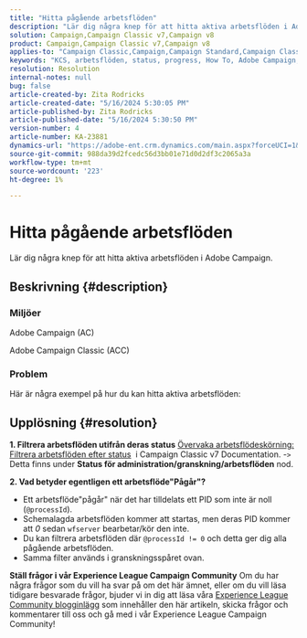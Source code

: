 ```yaml
---
title: "Hitta pågående arbetsflöden"
description: "Lär dig några knep för att hitta aktiva arbetsflöden i Adobe Campaign."
solution: Campaign,Campaign Classic v7,Campaign v8
product: Campaign,Campaign Classic v7,Campaign v8
applies-to: "Campaign Classic,Campaign,Campaign Standard,Campaign Classic v7,Campaign v8"
keywords: "KCS, arbetsflöden, status, progress, How To, Adobe Campaign, AC, ACC, Adobe Campaign Classic"
resolution: Resolution
internal-notes: null
bug: false
article-created-by: Zita Rodricks
article-created-date: "5/16/2024 5:30:05 PM"
article-published-by: Zita Rodricks
article-published-date: "5/16/2024 5:30:50 PM"
version-number: 4
article-number: KA-23881
dynamics-url: "https://adobe-ent.crm.dynamics.com/main.aspx?forceUCI=1&pagetype=entityrecord&etn=knowledgearticle&id=d19836ed-a913-ef11-9f89-6045bd0298d4"
source-git-commit: 988da39d2fcedc56d3bb01e71d0d2df3c2065a3a
workflow-type: tm+mt
source-wordcount: '223'
ht-degree: 1%

---
```


# Hitta pågående arbetsflöden


Lär dig några knep för att hitta aktiva arbetsflöden i Adobe Campaign.

## Beskrivning {#description}


### Miljöer

Adobe Campaign (AC)

Adobe Campaign Classic (ACC)

### Problem

Här är några exempel på hur du kan hitta aktiva arbetsflöden:


## Upplösning {#resolution}


<b>1. Filtrera arbetsflöden utifrån deras status</b>
[Övervaka arbetsflödeskörning: Filtrera arbetsflöden efter status](https://experienceleague.adobe.com/docs/campaign-classic/using/automating-with-workflows/monitoring-workflows/monitoring-workflow-execution.html?lang=en#filtering-workflows-status)  i Campaign Classic v7 Documentation.
-`>`  Detta finns under <b>Status för administration/granskning/arbetsflöden</b> nod.

<b>2. Vad betyder egentligen ett arbetsflöde&quot;Pågår&quot;?</b>
- Ett arbetsflöde&quot;pågår&quot; när det har tilldelats ett PID som inte är noll (`@processId`).
- Schemalagda arbetsflöden kommer att startas, men deras PID kommer att *0* sedan `wfserver` bearbetar/kör den inte.
- Du kan filtrera arbetsflöden där `@processId != 0` och detta ger dig alla pågående arbetsflöden.
- Samma filter används i granskningsspåret ovan.




<b>Ställ frågor i vår Experience League Campaign Community</b>
Om du har några frågor som du vill ha svar på om det här ämnet, eller om du vill läsa tidigare besvarade frågor, bjuder vi in dig att läsa våra [Experience League Community blogginlägg](https://experienceleaguecommunities.adobe.com/t5/adobe-campaign-classic-blogs/introducing-top-kcs-articles-curated-for-your-troubleshooting/bc-p/672426#M132 "Följ länk") som innehåller den här artikeln, skicka frågor och kommentarer till oss och gå med i vår Experience League Campaign Community!
